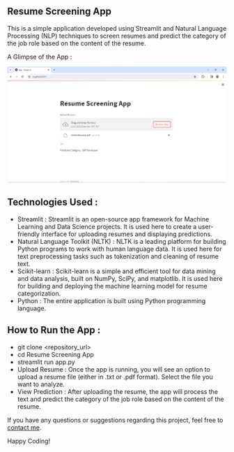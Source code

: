 ## Resume Screening App
This is a simple application developed using Streamlit and Natural Language Processing (NLP) techniques to screen resumes and predict the category of the job role based on the content of the resume.


A Glimpse of the App :

![Web App Image](Output/Output.png)

## Technologies Used :
- Streamlit : Streamlit is an open-source app framework for Machine Learning and Data Science projects. It is used here to create a user-friendly interface for uploading resumes and displaying predictions.
- Natural Language Toolkit (NLTK) : NLTK is a leading platform for building Python programs to work with human language data. It is used here for text preprocessing tasks such as tokenization and cleaning of resume text.
- Scikit-learn : Scikit-learn is a simple and efficient tool for data mining and data analysis, built on NumPy, SciPy, and matplotlib. It is used here for building and deploying the machine learning model for resume categorization.
- Python : The entire application is built using Python programming language.

## How to Run the App :
- git clone <repository_url>
- cd Resume Screening App
- streamlit run app.py
- Upload Resume : Once the app is running, you will see an option to upload a resume file (either in .txt or .pdf format). Select the file you want to analyze.
- View Prediction : After uploading the resume, the app will process the text and predict the category of the job role based on the content of the resume.


If you have any questions or suggestions regarding this project, feel free to [contact me](mailto:mayankanand2701@gmail.com).

Happy Coding!
